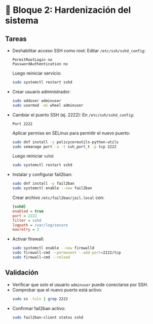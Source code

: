 # 🔐 Bloque 2: Hardenización del sistema

## Tareas
- Deshabilitar acceso SSH como root:
  Editar `/etc/ssh/sshd_config`:
  ```
  PermitRootLogin no
  PasswordAuthentication no
  ```
  Luego reiniciar servicio:
  ```bash
  sudo systemctl restart sshd
  ```
- Crear usuario administrador:
  ```bash
  sudo adduser adminuser
  sudo usermod -aG wheel adminuser
  ```
- Cambiar el puerto SSH (ej. 2222):
  En `/etc/ssh/sshd_config`:
  ```
  Port 2222
  ```
  Aplicar permiso en SELinux para permitir el nuevo puerto:
  ```bash
  sudo dnf install -y policycoreutils-python-utils
  sudo semanage port -a -t ssh_port_t -p tcp 2222
  ```
  Luego reiniciar `sshd`:
  ```bash
  sudo systemctl restart sshd
  ```
- Instalar y configurar fail2ban:
  ```bash
  sudo dnf install -y fail2ban
  sudo systemctl enable --now fail2ban
  ```
  Crear archivo `/etc/fail2ban/jail.local` con:
  ```ini
  [sshd]
  enabled = true
  port = 2222
  filter = sshd
  logpath = /var/log/secure
  maxretry = 3
  ```
- Activar firewall:
  ```bash
  sudo systemctl enable --now firewalld
  sudo firewall-cmd --permanent --add-port=2222/tcp
  sudo firewall-cmd --reload
  ```

## Validación
- Verificar que solo el usuario `adminuser` puede conectarse por SSH.
- Comprobar que el nuevo puerto está activo:
  ```bash
  sudo ss -tuln | grep 2222
  ```
- Confirmar fail2ban activo:
  ```bash
  sudo fail2ban-client status sshd
  ```
